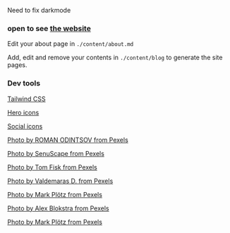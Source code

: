 Need to fix darkmode

### open to see [the website](https://fmhxnf-3000.csb.app/)

Edit your about page in `./content/about.md`

Add, edit and remove your contents in `./content/blog` to generate the site pages.

### Dev tools

[Tailwind CSS](https://tailwindcss.com/)

[Hero icons](https://heroicons.com/)

[Social icons](https://tailwindui.com/page-examples/landing-page-01)

[Photo by ROMAN ODINTSOV from Pexels](https://www.pexels.com/photo/optimistic-girl-leaning-out-from-wagon-exit-of-train-4555348/)

[Photo by SenuScape from Pexels](https://www.pexels.com/photo/photo-of-railway-on-mountain-near-houses-1658967/)

[Photo by Tom Fisk from Pexels](https://www.pexels.com/photo/cars-on-park-2136360/)

[Photo by Valdemaras D. from Pexels](https://www.pexels.com/photo/bird-s-eye-view-of-islands-during-daytime-2876098/)

[Photo by Mark Plötz from Pexels](https://www.pexels.com/photo/green-trees-under-white-sky-2790395/)

[Photo by Alex Blokstra from Pexels](https://www.pexels.com/photo/people-standing-on-floor-1311441/)

[Photo by Mark Plötz from Pexels](https://www.pexels.com/photo/train-in-railway-2790396/)

